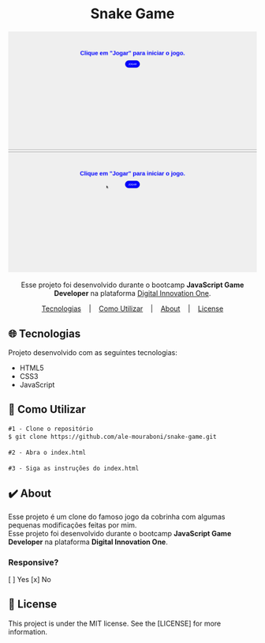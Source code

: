 <h1 align="center">Snake Game</h1>
<p align="center">
  
  ![Primeira Página](readme/demo.png)
  ![Primeira Página](readme/demo.gif)

</p>

<p align="center">
  Esse projeto foi desenvolvido durante o bootcamp <strong>JavaScript Game Developer</strong> na plataforma <a href="https://digitalinnovation.one/">Digital Innovation One</a>.
</p>

<p align="center">
   <a href="#globe_with_meridians-Tecnologias">Tecnologias</a>
  &nbsp;&nbsp;&nbsp;|&nbsp;&nbsp;&nbsp;
  <a href="#wrench-Como-Utilizar">Como Utilizar</a>
  &nbsp;&nbsp;&nbsp;|&nbsp;&nbsp;&nbsp;
  <a href="#heavy_check_mark-About">About</a>
  &nbsp;&nbsp;&nbsp;|&nbsp;&nbsp;&nbsp;
  <a href="#memo-License">License</a> 
</p>
</p>

## :globe_with_meridians: Tecnologias
<p>Projeto desenvolvido com as seguintes tecnologias:</p>

* HTML5
* CSS3
* JavaScript

## :wrench: Como Utilizar

```
#1 - Clone o repositório
$ git clone https://github.com/ale-mouraboni/snake-game.git

#2 - Abra o index.html

#3 - Siga as instruções do index.html
```

## :heavy_check_mark: About
<p>Esse projeto é um clone do famoso jogo da cobrinha com algumas pequenas modificações feitas por mim.
</br>
Esse projeto foi desenvolvido durante o bootcamp <strong>JavaScript Game Developer</strong> na plataforma <strong>Digital Innovation One</strong>.
</p>

### Responsive?
[ ] Yes  [x] No

## :memo: License
<p>This project is under the MIT license. See the [LICENSE] for more information.
</p>
